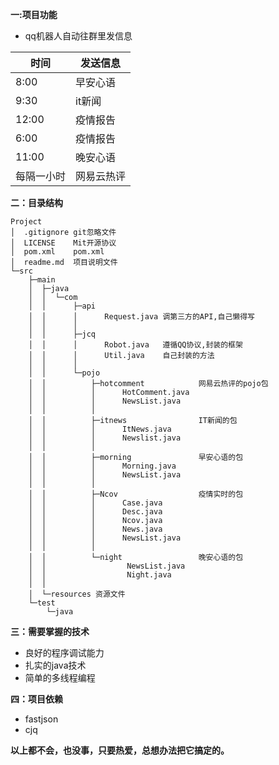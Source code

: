 **一:项目功能**
- qq机器人自动往群里发信息

|  时间 |发送信息|
|---|---|
|8:00   | 早安心语|
|  9:30 | it新闻|
| 12:00  | 疫情报告|
|  6:00  |疫情报告|
|11:00 |晚安心语|
|每隔一小时|网易云热评|







**二：目录结构**
```
Project
│  .gitignore git忽略文件
│  LICENSE    Mit开源协议
│  pom.xml    pom.xml
│  readme.md  项目说明文件
└─src
    ├─main
    │  ├─java
    │  │  └─com
    │  │      ├─api
    │  │      │      Request.java 调第三方的API,自己懒得写
    │  │      │      
    │  │      ├─jcq
    │  │      │      Robot.java   遵循QQ协议,封装的框架
    │  │      │      Util.java    自己封装的方法
    │  │      │      
    │  │      └─pojo
    │  │          ├─hotcomment            网易云热评的pojo包
    │  │          │      HotComment.java
    │  │          │      NewsList.java
    │  │          │      
    │  │          ├─itnews                IT新闻的包
    │  │          │      ItNews.java
    │  │          │      Newslist.java
    │  │          │      
    │  │          ├─morning               早安心语的包            
    │  │          │      Morning.java
    │  │          │      NewsList.java
    │  │          │      
    │  │          ├─Ncov                  疫情实时的包
    │  │          │      Case.java 
    │  │          │      Desc.java
    │  │          │      Ncov.java
    │  │          │      News.java
    │  │          │      NewsList.java
    │  │          │      
    │  │          └─night                 晚安心语的包      
    │  │                  NewsList.java
    │  │                  Night.java
    │  │                  
    │  └─resources 资源文件
    └─test
        └─java
```
**三：需要掌握的技术**

- 良好的程序调试能力
- 扎实的java技术
- 简单的多线程编程

**四：项目依赖**

- fastjson
- cjq

**以上都不会，也没事，只要热爱，总想办法把它搞定的。**
